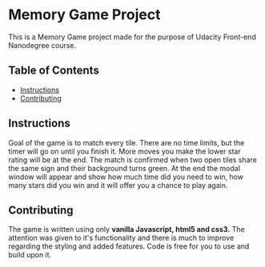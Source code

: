 # Memory Game Project

This is a Memory Game project made for the purpose of Udacity Front-end Nanodegree course.

## Table of Contents

* [Instructions](#instructions)
* [Contributing](#contributing)

## Instructions

Goal of the game is to match every tile.
There are no time limits, but the timer will go on until you finish it.
More moves you make the lower star rating will be at the end.
The match is confirmed when two open tiles share the same sign and their background turns green.
At the end the modal window will appear and show how much time did you need to win, how many stars did you win
and it will offer you a chance to play again.

## Contributing

The game is written using only **vanilla Javascript, html5 and css3.**
The attention was given to it's functionality and there is much to improve regarding the styling and added features.
Code is free for you to use and build upon it.
